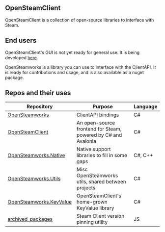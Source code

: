 ## OpenSteamClient
OpenSteamClient is a collection of open-source libraries to interface with Steam.

## End users
OpenSteamClient's GUI is not yet ready for general use. It is being developed [here](https://github.com/OpenSteamClient/OpenSteamClient).


OpenSteamworks is a library you can use to interface with the ClientAPI. It is ready for contributions and usage, and is also available as a nuget package.

## Repos and their uses
| Repository  | Purpose | Language |
| ------------- | ------------- | - |
| [OpenSteamworks](https://github.com/OpenSteamClient/OpenSteamworks/OpenSteamworks) | ClientAPI bindings | C# |
| [OpenSteamClient](https://github.com/OpenSteamClient/OpenSteamClient) | An open-source frontend for Steam, powered by C# and Avalonia | C# |
| [OpenSteamworks.Native](https://github.com/OpenSteamClient/OpenSteamworks.Native) | Native support libraries to fill in some gaps | C#, C++ |
| [OpenSteamworks.Utils](https://github.com/OpenSteamClient/OpenSteamworks.Utils) | Misc OpenSteamworks utils, shared between projects | C# |
| [OpenSteamworks.KeyValue](https://github.com/OpenSteamClient/OpenSteamworks.KeyValue) | OpenSteamClient's home-grown KeyValue library | C# |
| [archived_packages](https://github.com/OpenSteamClient/archived_packages) | Steam Client version pinning utility | JS |

<!--
| [OpenSteamClient.Overlay](https://github.com/OpenSteamClient/OpenSteamClient.Overlay) | OpenSteamClient's custom Overlay (currently private) | C++, ImGui |
-->
